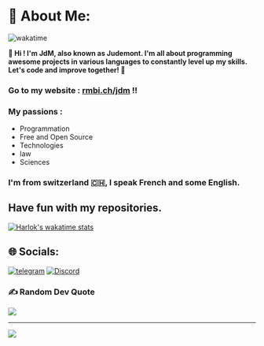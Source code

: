 # 💫 About Me:



![wakatime](https://wakapi.dev/api/badge/judemont/interval:today?label=today)


__👋 Hi ! I'm JdM, also known as Judemont. I'm all about programming awesome projects in various languages to constantly level up my skills. Let's code and improve together! 🚀__

### Go to my website :  [rmbi.ch/jdm](https://rmbi.ch/jdm) !!



### My passions :
* Programmation 
* Free and Open Source
* Technologies
* law
* Sciences



 


### I'm from switzerland 🇨🇭, I speak French and some English.

## Have fun with my repositories.


[![Harlok's wakatime stats](https://github-readme-stats.vercel.app/api/wakatime?username=judemont&api_domain=wakapi.dev&bg_color=2D3748&title_color=fafafa&icon_color=2F855A&text_color=ffffff&custom_title=My%20Stats%20%F0%9F%9A%80&layout=compact&range=all_time)](https://github.com/anuraghazra/github-readme-stats)



## 🌐 Socials:

[![telegram](https://img.shields.io/badge/Telegram-%237289DA.svg?logo=telegram&logoColor=white)](https://t.me/judemont)
[![Discord](https://img.shields.io/badge/Discord-%237289DA.svg?logo=discord&logoColor=white)](https://discord.gg/9173) 








### ✍️ Random Dev Quote
![](https://quotes-github-readme.vercel.app/api?type=horizontal&theme=radical)



---
[![](https://visitcount.itsvg.in/api?id=judemont&icon=6&color=0)](https://visitcount.itsvg.in)

<!-- Proudly created with GPRM ( https://gprm.itsvg.in ) -->
